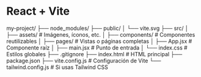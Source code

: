 # React + Vite

my-project/
├── node_modules/
├── public/
│ └── vite.svg
├── src/
│ ├── assets/ # Imágenes, íconos, etc.
│ ├── components/ # Componentes reutilizables
│ ├── pages/ # Vistas o páginas completas
│ ├── App.jsx # Componente raíz
│ ├── main.jsx # Punto de entrada
│ └── index.css # Estilos globales
├── .gitignore
├── index.html # HTML principal
├── package.json
├── vite.config.js # Configuración de Vite
└── tailwind.config.js # Si usas Tailwind CSS
